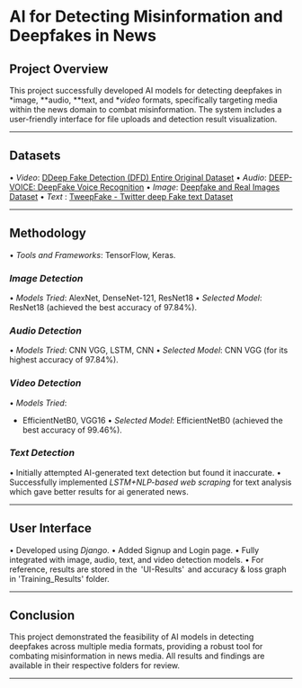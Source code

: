# AI for Detecting Misinformation and Deepfakes in News

## Project Overview
This project successfully developed AI models for detecting deepfakes in *image, **audio, **text, and **video* formats, specifically targeting media within the news domain to combat misinformation. The system includes a user-friendly interface for file uploads and detection result visualization.

---

## Datasets
•⁠  ⁠*Video*: [DDeep Fake Detection (DFD) Entire Original Dataset](https://www.kaggle.com/datasets/sanikatiwarekar/deep-fake-detection-dfd-entire-original-dataset)
•⁠  ⁠*Audio*: [DEEP-VOICE: DeepFake Voice Recognition](https://www.kaggle.com/datasets/birdy654/deep-voice-deepfake-voice-recognition)
•⁠  ⁠*Image*: [Deepfake and Real Images Dataset](https://www.kaggle.com/datasets/manjilkarki/deepfake-and-real-images)
•  *Text* : [TweepFake - Twitter deep Fake text Dataset](https://www.kaggle.com/datasets/mtesconi/twitter-deep-fake-text)


---

## Methodology
•⁠  ⁠*Tools and Frameworks*: TensorFlow, Keras.

### *Image Detection*
•⁠  ⁠*Models Tried*: AlexNet, DenseNet-121, ResNet18
•⁠  ⁠*Selected Model*: ResNet18 (achieved the best accuracy of 97.84%).


### *Audio Detection*
•⁠  ⁠*Models Tried*: CNN VGG, LSTM, CNN 
•⁠  ⁠*Selected Model*: CNN VGG (for its highest accuracy of 97.84%).


### *Video Detection*
•⁠  ⁠*Models Tried*:
  - EfficientNetB0, VGG16
•⁠  ⁠*Selected Model*: EfficientNetB0 (achieved the best accuracy of 99.46%).


### *Text Detection*
•⁠  ⁠Initially attempted AI-generated text detection but found it inaccurate.
•⁠  ⁠Successfully implemented *LSTM+NLP-based web scraping* for text analysis which gave better results for ai generated news.

---

## User Interface
•⁠  ⁠Developed using *Django*.
•  Added Signup and Login page.
•⁠  ⁠Fully integrated with image, audio, text, and video detection models.
•⁠  For reference, results are stored in the ⁠ 'UI-Results' ⁠ and accuracy & loss graph in 'Training_Results' folder.

---

## Conclusion
This project demonstrated the feasibility of AI models in detecting deepfakes across multiple media formats, providing a robust tool for combating misinformation in news media. All results and findings are available in their respective folders for review.

---
